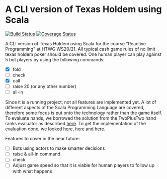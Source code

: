 # A CLI version of Texas Holdem using Scala
 
[![Build Status](https://travis-ci.com/Robert-Nickel/scala-texas-holdem.svg?branch=master)](https://travis-ci.com/Robert-Nickel/scala-texas-holdem)
[![Coverage Status](https://coveralls.io/repos/github/Robert-Nickel/scala-texas-holdem/badge.svg?branch=master)](https://coveralls.io/github/Robert-Nickel/scala-texas-holdem?branch=master)
 
A CLI version of Texas Holdem using Scala for the course "Reactive Programming" at HTWG WS20/21.
All typical cash game rules of no limit texas holdem poker should be covered.
One human player can play against 5 bot players by using the following commands:
- [x] fold
- [ ] check
- [x] call
- [ ] raise 20 (or any other number)
- [ ] all-in

Since it is a running project, not all features are implemented yet.
A lot of different aspects of the Scala Programming Language are covered, therefore some focus is put onto the technology rather than the game itself.
To evaluate hands, we borrowed the solution from the TwoPlusTwo hand ranks evaluator as described [here](https://web.archive.org/web/20111103160502/http://www.codingthewheel.com/archives/poker-hand-evaluator-roundup#2p2).
To get the implementation of the evaluation done, we looked [here](https://github.com/chenosaurus/poker-evaluator), [here](https://github.com/LativDeveloper/PokerGym) and [here](https://github.com/tommy-a/zetebot/blob/master/src/tools/TwoPlusTwo.java).

Features to cover in the near future:
- [ ] Bots using actors to make smarter decisions
- [ ] raise & all-in command
- [ ] check
- [ ] Adjust game speed so that it is viable for human players to follow up with what happens
